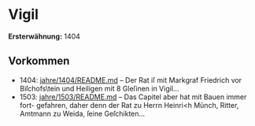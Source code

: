 # Vigil

**Ersterwähnung:** 1404

## Vorkommen
- 1404: [jahre/1404/README.md](../jahre/1404/README.md) – Der Rat iſ mit Markgraf Friedrich vor Biſchofs\tein
und Heiligen mit 8 Gleſinen in Vigil...
- 1503: [jahre/1503/README.md](../jahre/1503/README.md) – Das Capitel aber hat mit Bauen immer fort-
gefahren, daher denn der Rat zu Herrn Heinri<h Münch,
Ritter, Amtmann zu Weida, ſeine Geſchikten...
